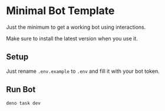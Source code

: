 # Minimal Bot Template

Just the minimum to get a working bot using interactions.

Make sure to install the latest version when you use it.

## Setup

Just rename `.env.example` to `.env` and fill it with your bot token.

## Run Bot

```bash
deno task dev
```

